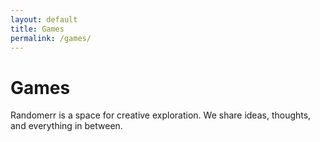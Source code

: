 ```yaml
---
layout: default
title: Games
permalink: /games/
---
```


# Games

Randomerr is a space for creative exploration. We share ideas, thoughts, and everything in between.

